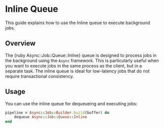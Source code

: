 # Inline Queue

This guide explains how to use the Inline queue to execute background jobs.

## Overview

The {ruby Async::Job::Queue::Inline} queue is designed to process jobs in the background using the `Async` framework. This is particularly useful when you want to execute jobs in the same process as the client, but in a separate task. The inline queue is ideal for low-latency jobs that do not require transactional consistency.

## Usage

You can use the inline queue for dequeueing and executing jobs:

~~~ ruby
pipeline = Async::Job::Builder.build(buffer) do
	dequeue Async::Job::Queue::Inline
end
~~~
